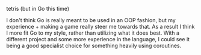 tetris (but in Go this time)

I don't think Go is really meant to be used in an OOP fashion, but my experience + making a game really steer me towards that. As a result I think I more fit Go to my style, rather than utilizing what it does best.
With a different project and some more experience in the language, I could see it being a good specialist choice for something heavily using coroutines.
